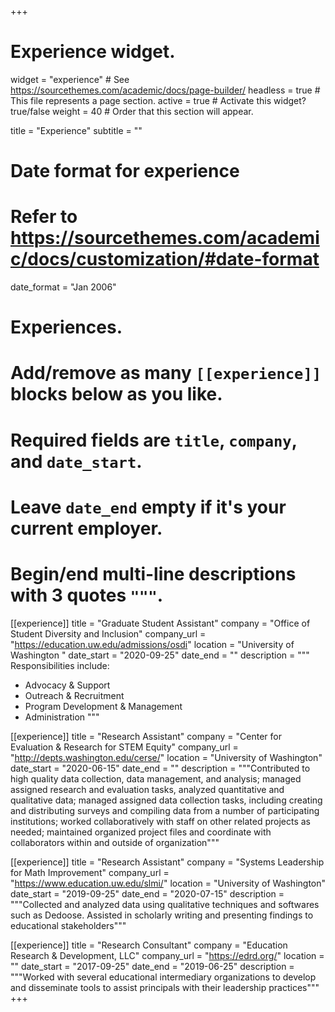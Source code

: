 +++
# Experience widget.
widget = "experience"  # See https://sourcethemes.com/academic/docs/page-builder/
headless = true  # This file represents a page section.
active = true  # Activate this widget? true/false
weight = 40  # Order that this section will appear.

title = "Experience"
subtitle = ""

# Date format for experience
#   Refer to https://sourcethemes.com/academic/docs/customization/#date-format
date_format = "Jan 2006"

# Experiences.
#   Add/remove as many `[[experience]]` blocks below as you like.
#   Required fields are `title`, `company`, and `date_start`.
#   Leave `date_end` empty if it's your current employer.
#   Begin/end multi-line descriptions with 3 quotes `"""`.

[[experience]]
  title = "Graduate Student Assistant"
  company = "Office of Student Diversity and Inclusion"
  company_url = "https://education.uw.edu/admissions/osdi"
  location = "University of Washington "
  date_start = "2020-09-25"
  date_end = ""
  description = """
  Responsibilities include:
  
  * Advocacy & Support
  * Outreach & Recruitment
  * Program Development & Management
  * Administration 
  """

[[experience]]
  title = "Research Assistant"
  company = "Center for Evaluation & Research for STEM Equity"
  company_url = "http://depts.washington.edu/cerse/"
  location = "University of Washington"
  date_start = "2020-06-15"
  date_end = ""
  description = """Contributed to high quality data collection, data management, and analysis; managed assigned research and evaluation tasks, analyzed quantitative and qualitative data; managed assigned data collection tasks, including creating and distributing surveys and compiling data from a number of participating institutions; worked collaboratively with  staff on other related projects as needed; maintained organized project files and coordinate with collaborators within and outside of organization"""
  
[[experience]]
  title = "Research Assistant"
  company = "Systems Leadership for Math Improvement"
  company_url = "https://www.education.uw.edu/slmi/"
  location = "University of Washington"
  date_start = "2019-09-25"
  date_end = "2020-07-15"
  description = """Collected and analyzed data using qualitative techniques and softwares such as Dedoose. Assisted in scholarly writing and presenting findings to educational stakeholders"""

[[experience]]
  title = "Research Consultant"
  company = "Education Research & Development, LLC"
  company_url = "https://edrd.org/"
  location = ""
  date_start = "2017-09-25"
  date_end = "2019-06-25"
  description = """Worked with several educational intermediary organizations to develop and disseminate tools to assist principals with their leadership practices"""
+++
